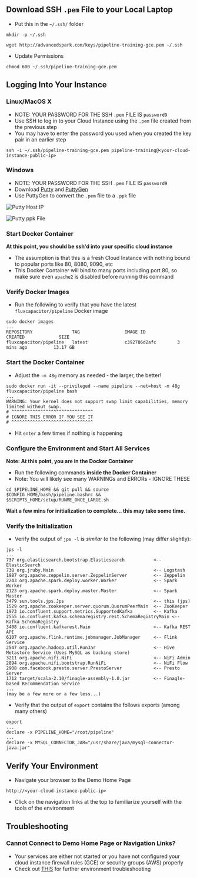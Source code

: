 ## Download SSH `.pem` File to your Local Laptop
* Put this in the `~/.ssh/` folder
```
mkdir -p ~/.ssh

wget http://advancedspark.com/keys/pipeline-training-gce.pem ~/.ssh
```
* Update Permissions
```
chmod 600 ~/.ssh/pipeline-training-gce.pem
```

## Logging Into Your Instance
### Linux/MacOS X
* NOTE:  YOUR PASSWORD FOR THE SSH `.pem` FILE IS `password9`
* Use SSH to log in to your Cloud Instance using the `.pem` file created from the previous step
* You may have to enter the password you used when you created the key pair in an earlier step 
```
ssh -i ~/.ssh/pipeline-training-gce.pem pipeline-training@<your-cloud-instance-public-ip>
```

### Windows
* NOTE:  YOUR PASSWORD FOR THE SSH `.pem` FILE IS `password9`
* Download [Putty](https://the.earth.li/~sgtatham/putty/latest/x86/putty.exe) and [PuttyGen](https://the.earth.li/~sgtatham/putty/latest/x86/puttygen.exe) 
* Use PuttyGen to convert the `.pem` file to a `.ppk` file

![Putty Host IP](http://advancedspark.com/img/putty-1.png)

![Putty ppk File](http://advancedspark.com/img/putty-2.png)

### Start Docker Container

**At this point, you should be ssh'd into your specific cloud instance**

* The assumption is that this is a fresh Cloud Instance with nothing bound to popular ports like 80, 8080, 9090, etc
* This Docker Container will bind to many ports including port 80, so make sure even `apache2` is disabled before running this command

### Verify Docker Images
* Run the following to verify that you have the latest `fluxcapacitor/pipeline` Docker image
```
sudo docker images
...
REPOSITORY               TAG                 IMAGE ID            CREATED             SIZE
fluxcapacitor/pipeline   latest              c392786d2afc        3 mins ago          13.17 GB
```

### Start the Docker Container
* Adjust the `-m 48g` memory as needed - the larger, the better!
```
sudo docker run -it --privileged --name pipeline --net=host -m 48g fluxcapacitor/pipeline bash
...
WARNING: Your kernel does not support swap limit capabilities, memory limited without swap.
# ^^^^^^^^^^^^^^^^^^^^^^^^^^^^^^^
# IGNORE THIS ERROR IF YOU SEE IT
# ^^^^^^^^^^^^^^^^^^^^^^^^^^^^^^^
```
* Hit `enter` a few times if nothing is happening

### Configure the Environment and Start All Services

**Note:  At this point, you are in the Docker Container**

* Run the following commands **inside the Docker Container**
* Note:  You will likely see many WARNINGs and ERRORs - IGNORE THESE
```
cd $PIPELINE_HOME && git pull && source $CONFIG_HOME/bash/pipeline.bashrc && $SCRIPTS_HOME/setup/RUNME_ONCE_LARGE.sh
```

**Wait a few mins for initialization to complete...  this may take some time.**

### Verify the Initialization
* Verify the output of `jps -l` is *similar to* the following (may differ slightly):
```
jps -l
...
737 org.elasticsearch.bootstrap.Elasticsearch           <-- ElasticSearch
738 org.jruby.Main                                      <-- Logstash
1987 org.apache.zeppelin.server.ZeppelinServer          <-- Zeppelin
2243 org.apache.spark.deploy.worker.Worker              <-- Spark Worker
2123 org.apache.spark.deploy.master.Master              <-- Spark Master
3479 sun.tools.jps.Jps                                  <-- this (jps)
1529 org.apache.zookeeper.server.quorum.QuorumPeerMain  <-- ZooKeeper
1973 io.confluent.support.metrics.SupportedKafka        <-- Kafka
2555 io.confluent.kafka.schemaregistry.rest.SchemaRegistryMain <-- Kafka SchemaRegistry
3408 io.confluent.kafkarest.Main                        <-- Kafka REST API
6107 org.apache.flink.runtime.jobmanager.JobManager     <-- Flink Service
2547 org.apache.hadoop.util.RunJar                      <-- Hive Metastore Service (Uses MySQL as backing store)
3211 org.apache.nifi.NiFi                               <-- NiFi Admin
2894 org.apache.nifi.bootstrap.RunNiFi                  <-- NiFi Flow
2908 com.facebook.presto.server.PrestoServer            <-- Presto Server
1712 target/scala-2.10/finagle-assembly-1.0.jar         <-- Finagle-based Recommendation Service
...
(may be a few more or a few less...)
```

* Verify that the output of `export` contains the follows exports (among many others)
```
export
...
declare -x PIPELINE_HOME="/root/pipeline"
...
declare -x MYSQL_CONNECTOR_JAR="/usr/share/java/mysql-connector-java.jar"
```

## Verify Your Environment
* Navigate your browser to the Demo Home Page
```
http://<your-cloud-instance-public-ip>
```
* Click on the navigation links at the top to familiarize yourself with the tools of the environment

## Troubleshooting
### Cannot Connect to Demo Home Page or Navigation Links?
* Your services are either not started or you have not configured your cloud instance firewall rules (GCE) or security groups (AWS) properly
* Check out [THIS](https://github.com/fluxcapacitor/pipeline/wiki/Troubleshooting-Environment) for further environment troubleshooting